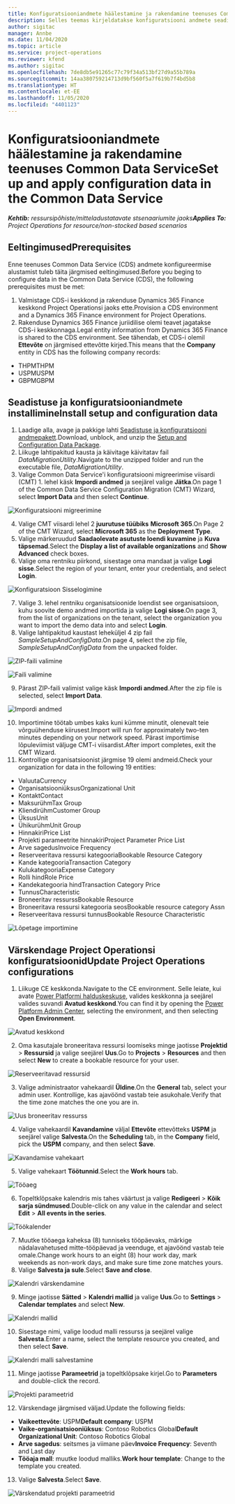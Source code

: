 ```yaml
---
title: Konfiguratsiooniandmete häälestamine ja rakendamine teenuses Common Data Service
description: Selles teemas kirjeldatakse konfiguratsiooni andmete seadistamist ja rakendamist Project Operationsis.
author: sigitac
manager: Annbe
ms.date: 11/04/2020
ms.topic: article
ms.service: project-operations
ms.reviewer: kfend
ms.author: sigitac
ms.openlocfilehash: 7de8db5e91265c77c79f34a513bf27d9a55b789a
ms.sourcegitcommit: 14aa380759214713d9bf560f5a7f619b7f4bd5b8
ms.translationtype: HT
ms.contentlocale: et-EE
ms.lasthandoff: 11/05/2020
ms.locfileid: "4401123"
---
```

# <a name="set-up-and-apply-configuration-data-in-the-common-data-service"></a><span data-ttu-id="8cb9b-103">Konfiguratsiooniandmete häälestamine ja rakendamine teenuses Common Data Service</span><span class="sxs-lookup"><span data-stu-id="8cb9b-103">Set up and apply configuration data in the Common Data Service</span></span> 

<span data-ttu-id="8cb9b-104">_**Kehtib:** ressursipõhiste/mitteladustatavate stsenaariumite jaoks_</span><span class="sxs-lookup"><span data-stu-id="8cb9b-104">_**Applies To:** Project Operations for resource/non-stocked based scenarios_</span></span>

## <a name="prerequisites"></a><span data-ttu-id="8cb9b-105">Eeltingimused</span><span class="sxs-lookup"><span data-stu-id="8cb9b-105">Prerequisites</span></span>

<span data-ttu-id="8cb9b-106">Enne teenuses Common Data Service (CDS) andmete konfigureermise alustamist tuleb täita järgmised eeltingimused.</span><span class="sxs-lookup"><span data-stu-id="8cb9b-106">Before you beging to configure data in the Common Data Service (CDS), the following prerequisites must be met:</span></span>

1.  <span data-ttu-id="8cb9b-107">Valmistage CDS-i keskkond ja rakenduse Dynamics 365 Finance keskkond Project Operationsi jaoks ette.</span><span class="sxs-lookup"><span data-stu-id="8cb9b-107">Provision a CDS environment and a Dynamics 365 Finance environment for Project Operations.</span></span>
2.  <span data-ttu-id="8cb9b-108">Rakenduse Dynamics 365 Finance juriidilise olemi teavet jagatakse CDS-i keskkonnaga.</span><span class="sxs-lookup"><span data-stu-id="8cb9b-108">Legal entity information from Dynamics 365 Finance is shared to the CDS environment.</span></span> <span data-ttu-id="8cb9b-109">See tähendab, et CDS-i olemil **Ettevõte** on järgmised ettevõtte kirjed.</span><span class="sxs-lookup"><span data-stu-id="8cb9b-109">This means that the **Company** entity in CDS has the following company records:</span></span>
  - <span data-ttu-id="8cb9b-110">THPM</span><span class="sxs-lookup"><span data-stu-id="8cb9b-110">THPM</span></span>
  - <span data-ttu-id="8cb9b-111">USPM</span><span class="sxs-lookup"><span data-stu-id="8cb9b-111">USPM</span></span>
  - <span data-ttu-id="8cb9b-112">GBPM</span><span class="sxs-lookup"><span data-stu-id="8cb9b-112">GBPM</span></span>

## <a name="install-setup-and-configuration-data"></a><span data-ttu-id="8cb9b-113">Seadistuse ja konfiguratsiooniandmete installimine</span><span class="sxs-lookup"><span data-stu-id="8cb9b-113">Install setup and configuration data</span></span>

1. <span data-ttu-id="8cb9b-114">Laadige alla, avage ja pakkige lahti [Seadistuse ja konfiguratsiooni andmepakett](https://download.microsoft.com/download/1/3/4/1349369c-6209-42b7-b3b4-5be0e67cacd8/ProjOpsSampleSetupData-%20Integrated%20UR1.zip).</span><span class="sxs-lookup"><span data-stu-id="8cb9b-114">Download, unblock, and unzip the [Setup and Configuration Data Package](https://download.microsoft.com/download/1/3/4/1349369c-6209-42b7-b3b4-5be0e67cacd8/ProjOpsSampleSetupData-%20Integrated%20UR1.zip).</span></span>
2. <span data-ttu-id="8cb9b-115">Liikuge lahtipakitud kausta ja käivitage käivitatav fail *DataMigrationUtility*.</span><span class="sxs-lookup"><span data-stu-id="8cb9b-115">Navigate to the unzipped folder and run the executable file, *DataMigrationUtility*.</span></span>
3. <span data-ttu-id="8cb9b-116">Valige Common Data Service'i konfiguratsiooni migreerimise viisardi (CMT) 1. lehel käsk **Impordi andmed** ja seejärel valige **Jätka**.</span><span class="sxs-lookup"><span data-stu-id="8cb9b-116">On page 1 of the Common Data Service Configuration Migration (CMT) Wizard, select **Import Data** and then select **Continue**.</span></span>

![Konfiguratsiooni migreerimine](./media/1ConfigurationMigration.png)

4. <span data-ttu-id="8cb9b-118">Valige CMT viisardi lehel 2 **juurutuse tüübiks** **Microsoft 365**.</span><span class="sxs-lookup"><span data-stu-id="8cb9b-118">On Page 2 of the CMT Wizard, select **Microsoft 365** as the **Deployment Type**.</span></span>
5. <span data-ttu-id="8cb9b-119">Valige märkeruudud **Saadaolevate asutuste loendi kuvamine** ja **Kuva täpsemad**.</span><span class="sxs-lookup"><span data-stu-id="8cb9b-119">Select the **Display a list of available organizations** and **Show Advanced** check boxes.</span></span>
6. <span data-ttu-id="8cb9b-120">Valige oma rentniku piirkond, sisestage oma mandaat ja valige **Logi sisse**.</span><span class="sxs-lookup"><span data-stu-id="8cb9b-120">Select the region of your tenant, enter your credentials, and select **Login**.</span></span>

![Konfiguratsioon Sisselogimine](./media/2ConfigurationSignin.png)

7. <span data-ttu-id="8cb9b-122">Valige 3. lehel rentniku organisatsioonide loendist see organisatsioon, kuhu soovite demo andmed importida ja valige **Logi sisse**.</span><span class="sxs-lookup"><span data-stu-id="8cb9b-122">On page 3, from the list of organizations on the tenant, select the organization you want to import the demo data into and select **Login**.</span></span>
8. <span data-ttu-id="8cb9b-123">Valige lahtipakitud kaustast leheküljel 4 zip fail *SampleSetupAndConfigData*.</span><span class="sxs-lookup"><span data-stu-id="8cb9b-123">On page 4, select the zip file, *SampleSetupAndConfigData* from the unpacked folder.</span></span>

![ZIP-faili valimine](./media/3ZipFile.png)

![Faili valimine](./media/4SelectAFile.png)

9. <span data-ttu-id="8cb9b-126">Pärast ZIP-faili valimist valige käsk **Impordi andmed**.</span><span class="sxs-lookup"><span data-stu-id="8cb9b-126">After the zip file is selected, select **Import Data**.</span></span>

![Impordi andmed](./media/5ImportData.png)

10. <span data-ttu-id="8cb9b-128">Importimine töötab umbes kaks kuni kümme minutit, olenevalt teie võrguühenduse kiirusest.</span><span class="sxs-lookup"><span data-stu-id="8cb9b-128">Import will run for approximately two-ten minutes depending on your network speed.</span></span> <span data-ttu-id="8cb9b-129">Pärast importimise lõpuleviimist väljuge CMT-i viisardist.</span><span class="sxs-lookup"><span data-stu-id="8cb9b-129">After import completes, exit the CMT Wizard.</span></span> 
11. <span data-ttu-id="8cb9b-130">Kontrollige organisatsioonist järgmise 19 olemi andmeid.</span><span class="sxs-lookup"><span data-stu-id="8cb9b-130">Check your organization for data in the following 19 entities:</span></span>

  - <span data-ttu-id="8cb9b-131">Valuuta</span><span class="sxs-lookup"><span data-stu-id="8cb9b-131">Currency</span></span>
  - <span data-ttu-id="8cb9b-132">Organisatsiooniüksus</span><span class="sxs-lookup"><span data-stu-id="8cb9b-132">Organizational Unit</span></span>
  - <span data-ttu-id="8cb9b-133">Kontakt</span><span class="sxs-lookup"><span data-stu-id="8cb9b-133">Contact</span></span>
  - <span data-ttu-id="8cb9b-134">Maksurühm</span><span class="sxs-lookup"><span data-stu-id="8cb9b-134">Tax Group</span></span>
  - <span data-ttu-id="8cb9b-135">Kliendirühm</span><span class="sxs-lookup"><span data-stu-id="8cb9b-135">Customer Group</span></span>
  - <span data-ttu-id="8cb9b-136">Üksus</span><span class="sxs-lookup"><span data-stu-id="8cb9b-136">Unit</span></span>
  - <span data-ttu-id="8cb9b-137">Ühikurühm</span><span class="sxs-lookup"><span data-stu-id="8cb9b-137">Unit Group</span></span>
  - <span data-ttu-id="8cb9b-138">Hinnakiri</span><span class="sxs-lookup"><span data-stu-id="8cb9b-138">Price List</span></span>
  - <span data-ttu-id="8cb9b-139">Projekti parameetrite hinnakiri</span><span class="sxs-lookup"><span data-stu-id="8cb9b-139">Project Parameter Price List</span></span>
  - <span data-ttu-id="8cb9b-140">Arve sagedus</span><span class="sxs-lookup"><span data-stu-id="8cb9b-140">Invoice Frequency</span></span>
  - <span data-ttu-id="8cb9b-141">Reserveeritava ressursi kategooria</span><span class="sxs-lookup"><span data-stu-id="8cb9b-141">Bookable Resource Category</span></span>
  - <span data-ttu-id="8cb9b-142">Kande kategooria</span><span class="sxs-lookup"><span data-stu-id="8cb9b-142">Transaction Category</span></span>
  - <span data-ttu-id="8cb9b-143">Kulukategooria</span><span class="sxs-lookup"><span data-stu-id="8cb9b-143">Expense Category</span></span>
  - <span data-ttu-id="8cb9b-144">Rolli hind</span><span class="sxs-lookup"><span data-stu-id="8cb9b-144">Role Price</span></span>
  - <span data-ttu-id="8cb9b-145">Kandekategooria hind</span><span class="sxs-lookup"><span data-stu-id="8cb9b-145">Transaction Category Price</span></span>
  - <span data-ttu-id="8cb9b-146">Tunnus</span><span class="sxs-lookup"><span data-stu-id="8cb9b-146">Characteristic</span></span>
  - <span data-ttu-id="8cb9b-147">Broneeritav ressurss</span><span class="sxs-lookup"><span data-stu-id="8cb9b-147">Bookable Resource</span></span>
  - <span data-ttu-id="8cb9b-148">Broneeritava ressursi kategooria seos</span><span class="sxs-lookup"><span data-stu-id="8cb9b-148">Bookable resource category Assn</span></span>
  - <span data-ttu-id="8cb9b-149">Reserveeritava ressursi tunnus</span><span class="sxs-lookup"><span data-stu-id="8cb9b-149">Bookable Resource Characteristic</span></span>

![Lõpetage importimine](./media/6CompleteImport.png)

## <a name="update-project-operations-configurations"></a><span data-ttu-id="8cb9b-151">Värskendage Project Operationsi konfiguratsioonid</span><span class="sxs-lookup"><span data-stu-id="8cb9b-151">Update Project Operations configurations</span></span>

1. <span data-ttu-id="8cb9b-152">Liikuge CE keskkonda.</span><span class="sxs-lookup"><span data-stu-id="8cb9b-152">Navigate to the CE environment.</span></span> <span data-ttu-id="8cb9b-153">Selle leiate, kui avate [Power Platformi halduskeskuse](https://admin.powerplatform.microsoft.com/environments), valides keskkonna ja seejärel valides suvandi **Avatud keskkond**.</span><span class="sxs-lookup"><span data-stu-id="8cb9b-153">You can find it by opening the [Power Platform Admin Center](https://admin.powerplatform.microsoft.com/environments), selecting the environment, and then selecting **Open Environment**.</span></span> 

![Avatud keskkond](./media/7OpenEnvironment.png)

2. <span data-ttu-id="8cb9b-155">Oma kasutajale broneeritava ressursi loomiseks minge jaotisse **Projektid** > **Ressursid** ja valige seejärel **Uus**.</span><span class="sxs-lookup"><span data-stu-id="8cb9b-155">Go to **Projects** > **Resources** and then select **New** to create a bookable resource for your user.</span></span>

![Reserveeritavad ressursid](./media/8BookableResources.png)

3. <span data-ttu-id="8cb9b-157">Valige administraator vahekaardil **Üldine**.</span><span class="sxs-lookup"><span data-stu-id="8cb9b-157">On the **General** tab, select your admin user.</span></span> <span data-ttu-id="8cb9b-158">Kontrollige, kas ajavöönd vastab teie asukohale.</span><span class="sxs-lookup"><span data-stu-id="8cb9b-158">Verify that the time zone matches the one you are in.</span></span> 

![Uus broneeritav ressurss](./media/9NewBookableResource.png)

4. <span data-ttu-id="8cb9b-160">Valige vahekaardil **Kavandamine** väljal **Ettevõte** ettevõtteks **USPM** ja seejärel valige **Salvesta**.</span><span class="sxs-lookup"><span data-stu-id="8cb9b-160">On the **Scheduling** tab, in the **Company** field, pick the **USPM** company, and then select **Save**.</span></span> 

![Kavandamise vahekaart](./media/10SchedulingTab.png)

5. <span data-ttu-id="8cb9b-162">Valige vahekaart **Töötunnid**.</span><span class="sxs-lookup"><span data-stu-id="8cb9b-162">Select the **Work hours** tab.</span></span>  

![Tööaeg](./media/11WorkHours.png)

6. <span data-ttu-id="8cb9b-164">Topeltklõpsake kalendris mis tahes väärtust ja valige **Redigeeri** > **Kõik sarja sündmused**.</span><span class="sxs-lookup"><span data-stu-id="8cb9b-164">Double-click on any value in the calendar and select **Edit** > **All events in the series**.</span></span> 

![Töökalender](./media/12WorkCalendar.png)

7. <span data-ttu-id="8cb9b-166">Muutke tööaega kaheksa (8) tunniseks tööpäevaks, märkige nädalavahetused mitte-tööpäevad ja veenduge, et ajavöönd vastab teie omale.</span><span class="sxs-lookup"><span data-stu-id="8cb9b-166">Change work hours to an eight (8) hour work day, mark weekends as non-work days, and make sure time zone matches yours.</span></span> 
8. <span data-ttu-id="8cb9b-167">Valige **Salvesta ja sule**.</span><span class="sxs-lookup"><span data-stu-id="8cb9b-167">Select **Save and close**.</span></span>

![Kalendri värskendamine](./media/13UpdateCalendar.png)

9. <span data-ttu-id="8cb9b-169">Minge jaotisse **Sätted** > **Kalendri mallid** ja valige **Uus**.</span><span class="sxs-lookup"><span data-stu-id="8cb9b-169">Go to **Settings** > **Calendar templates** and select **New**.</span></span>
 
 ![Kalendri mallid](./media/14CalendarTemplates.png)
 
 10. <span data-ttu-id="8cb9b-171">Sisestage nimi, valige loodud malli ressurss ja seejärel valige **Salvesta**.</span><span class="sxs-lookup"><span data-stu-id="8cb9b-171">Enter a name, select the template resource you created, and then select **Save**.</span></span> 
 
 ![Kalendri malli salvestamine](./media/15SaveCalendarTemplate.png)
 
 11. <span data-ttu-id="8cb9b-173">Minge jaotisse **Parameetrid** ja topeltklõpsake kirjel.</span><span class="sxs-lookup"><span data-stu-id="8cb9b-173">Go to **Parameters** and double-click the record.</span></span> 
 
 ![Projekti parameetrid](./media/16ProjectParameters.png)
 
12. <span data-ttu-id="8cb9b-175">Värskendage järgmised väljad.</span><span class="sxs-lookup"><span data-stu-id="8cb9b-175">Update the following fields:</span></span>

 - <span data-ttu-id="8cb9b-176">**Vaikeettevõte**: USPM</span><span class="sxs-lookup"><span data-stu-id="8cb9b-176">**Default company**: USPM</span></span>
 - <span data-ttu-id="8cb9b-177">**Vaike-organisatsiooniüksus**: Contoso Robotics Global</span><span class="sxs-lookup"><span data-stu-id="8cb9b-177">**Default Organizational Unit**: Contoso Robotics Global</span></span>
 - <span data-ttu-id="8cb9b-178">**Arve sagedus**: seitsmes ja viimane päev</span><span class="sxs-lookup"><span data-stu-id="8cb9b-178">**Invoice Frequency**: Seventh and Last day</span></span>
 - <span data-ttu-id="8cb9b-179">**Tööaja mall**: muutke loodud malliks.</span><span class="sxs-lookup"><span data-stu-id="8cb9b-179">**Work hour template**: Change to the template you created.</span></span>

13. <span data-ttu-id="8cb9b-180">Valige **Salvesta**.</span><span class="sxs-lookup"><span data-stu-id="8cb9b-180">Select **Save**.</span></span> 

![Värskendatud projekti parameetrid](./media/17UpdatedProjectParameters.png)
